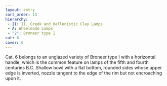 ```yaml
---
layout: entry
sort_order: 13
hierarchy:
 - II: II. Greek and Hellenistic Clay Lamps
 - A: Wheelmade Lamps
 - "2": Broneer type I
cat: 6
cover: 6
---
```


Cat. 6 belongs to an unglazed variety of Broneer type I with a horizontal handle, which is the common feature on lamps of the fifth and fourth centuries B.C. Shallow bowl with a flat bottom, rounded sides whose upper edge is inverted, nozzle tangent to the edge of the rim but not encroaching upon it.
